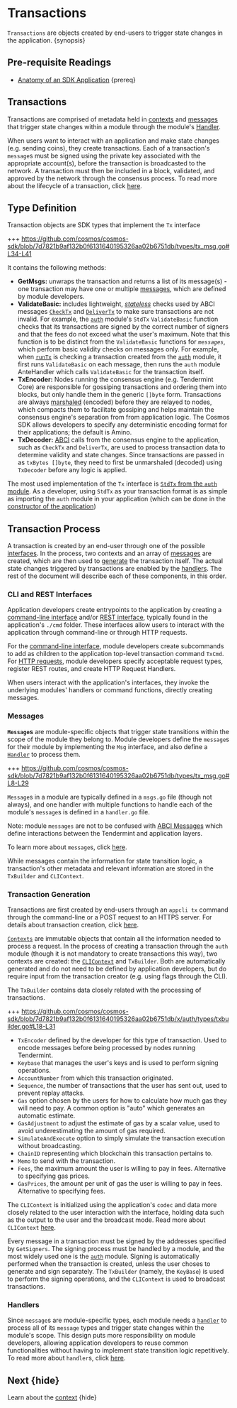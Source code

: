 <!--
order: 2
-->

# Transactions

`Transactions` are objects created by end-users to trigger state changes in the application. {synopsis}

## Pre-requisite Readings

* [Anatomy of an SDK Application](../basics/app-anatomy.md) {prereq}

## Transactions

Transactions are comprised of metadata held in [contexts](./context.md) and [messages](../building-modules/messages-and-queries.md) that trigger state changes within a module through the module's [Handler](../building-modules/handler.md).

When users want to interact with an application and make state changes (e.g. sending coins), they create transactions. Each of a transaction's `message`s must be signed using the private key associated with the appropriate account(s), before the transaction is broadcasted to the network. A transaction must then be included in a block, validated, and approved by the network through the consensus process. To read more about the lifecycle of a transaction, click [here](../basics/tx-lifecycle.md).

## Type Definition

Transaction objects are SDK types that implement the `Tx` interface

+++ https://github.com/cosmos/cosmos-sdk/blob/7d7821b9af132b0f6131640195326aa02b6751db/types/tx_msg.go#L34-L41

It contains the following methods:

* **GetMsgs:** unwraps the transaction and returns a list of its message(s) - one transaction may have one or multiple [messages](../building-modules/messages-and-queries.md#messages), which are defined by module developers.
* **ValidateBasic:** includes lightweight, [*stateless*](../basics/tx-lifecycle.md#types-of-checks) checks used by ABCI messages [`CheckTx`](./baseapp.md#checktx) and [`DeliverTx`](./baseapp.md#delivertx) to make sure transactions are not invalid. For example, the [`auth`](https://github.com/cosmos/cosmos-sdk/tree/master/x/auth) module's `StdTx` `ValidateBasic` function checks that its transactions are signed by the correct number of signers and that the fees do not exceed what the user's maximum. Note that this function is to be distinct from the `ValidateBasic` functions for *`messages`*, which perform basic validity checks on messages only. For example, when [`runTx`](./baseapp.md#runtx) is checking a transaction created from the [`auth`](https://github.com/cosmos/cosmos-sdk/tree/master/x/auth/spec) module, it first runs `ValidateBasic` on each message, then runs the `auth` module AnteHandler which calls `ValidateBasic` for the transaction itself.
* **TxEncoder:** Nodes running the consensus engine (e.g. Tendermint Core) are responsible for gossiping transactions and ordering them into blocks, but only handle them in the generic `[]byte` form. Transactions are always [marshaled](./encoding.md) (encoded) before they are relayed to nodes, which compacts them to facilitate gossiping and helps maintain the consensus engine's separation from from application logic. The Cosmos SDK allows developers to specify any deterministic encoding format for their applications; the default is Amino.
* **TxDecoder:** [ABCI](https://tendermint.com/docs/spec/abci/) calls from the consensus engine to the application, such as `CheckTx` and `DeliverTx`, are used to process transaction data to determine validity and state changes. Since transactions are passed in as `txBytes []byte`, they need to first be unmarshaled (decoded) using `TxDecoder` before any logic is applied.

The most used implementation of the `Tx` interface is  [`StdTx` from the `auth` module](https://github.com/cosmos/cosmos-sdk/blob/master/x/auth/types/stdtx.go). As a developer, using `StdTx` as your transaction format is as simple as importing the `auth` module in your application (which can be done in the [constructor of the application](../basics/app-anatomy.md#constructor-function))

## Transaction Process

A transaction is created by an end-user through one of the possible [interfaces](#interfaces). In the process, two contexts and an array of [messages](#messages) are created, which are then used to [generate](#transaction-generation) the transaction itself. The actual state changes triggered by transactions are enabled by the [handlers](#handlers). The rest of the document will describe each of these components, in this order.

### CLI and REST Interfaces

Application developers create entrypoints to the application by creating a [command-line interface](../interfaces/cli.md) and/or [REST interface](../interfaces/rest.md), typically found in the application's `./cmd` folder. These interfaces allow users to interact with the application through command-line or through HTTP requests.

For the [command-line interface](../building-modules/module-interfaces.md#cli), module developers create subcommands to add as children to the application top-level transaction command `TxCmd`. For [HTTP requests](../building-modules/module-interfaces.md#rest), module developers specify acceptable request types, register REST routes, and create HTTP Request Handlers.

When users interact with the application's interfaces, they invoke the underlying modules' handlers or command functions, directly creating messages.

### Messages

**`Message`s** are module-specific objects that trigger state transitions within the scope of the module they belong to. Module developers define the `message`s for their module by implementing the `Msg` interface, and also define a [`Handler`](../building-modules/handler.md) to process them.

+++ https://github.com/cosmos/cosmos-sdk/blob/7d7821b9af132b0f6131640195326aa02b6751db/types/tx_msg.go#L8-L29

`Message`s in a module are typically defined in a `msgs.go` file (though not always), and one handler with multiple functions to handle each of the module's `message`s is defined in a `handler.go` file.

Note: module `messages` are not to be confused with [ABCI Messages](https://tendermint.com/docs/spec/abci/abci.html#messages) which define interactions between the Tendermint and application layers.

To learn more about `message`s, click [here](../building-modules/messages-and-queries.md#messages).

While messages contain the information for state transition logic, a transaction's other metadata and relevant information are stored in the `TxBuilder` and `CLIContext`.

### Transaction Generation

Transactions are first created by end-users through an `appcli tx` command through the command-line or a POST request to an HTTPS server. For details about transaction creation, click [here](../basics/tx-lifecycle.md#transaction-creation).

[`Contexts`](https://godoc.org/context) are immutable objects that contain all the information needed to process a request. In the process of creating a transaction through the `auth` module (though it is not mandatory to create transactions this way), two contexts are created: the [`CLIContext`](../interfaces/query-lifecycle.md#clicontext) and `TxBuilder`. Both are automatically generated and do not need to be defined by application developers, but do require input from the transaction creator (e.g. using flags through the CLI).

The `TxBuilder` contains data closely related with the processing of transactions.

+++ https://github.com/cosmos/cosmos-sdk/blob/7d7821b9af132b0f6131640195326aa02b6751db/x/auth/types/txbuilder.go#L18-L31

- `TxEncoder` defined by the developer for this type of transaction. Used to encode messages before being processed by nodes running Tendermint.
- `Keybase` that manages the user's keys and is used to perform signing operations.
- `AccountNumber` from which this transaction originated.
- `Sequence`, the number of transactions that the user has sent out, used to prevent replay attacks.
- `Gas` option chosen by the users for how to calculate how much gas they will need to pay. A common option is "auto" which generates an automatic estimate.
- `GasAdjustment` to adjust the estimate of gas by a scalar value, used to avoid underestimating the amount of gas required.
- `SimulateAndExecute` option to simply simulate the transaction execution without broadcasting.
- `ChainID` representing which blockchain this transaction pertains to.
- `Memo` to send with the transaction.
- `Fees`, the maximum amount the user is willing to pay in fees. Alternative to specifying gas prices.
- `GasPrices`, the amount per unit of gas the user is willing to pay in fees. Alternative to specifying fees.

The `CLIContext` is initialized using the application's `codec` and data more closely related to the user interaction with the interface, holding data such as the output to the user and the broadcast mode. Read more about `CLIContext` [here](../interfaces/query-lifecycle.md#clicontext).

Every message in a transaction must be signed by the addresses specified by `GetSigners`. The signing process must be handled by a module, and the most widely used one is the [`auth`](https://github.com/cosmos/cosmos-sdk/tree/master/x/auth/spec) module. Signing is automatically performed when the transaction is created, unless the user choses to generate and sign separately. The `TxBuilder` (namely, the `KeyBase`) is used to perform the signing operations, and the `CLIContext` is used to broadcast transactions.

### Handlers

Since `message`s are module-specific types, each module needs a [`handler`](../building-modules/handler.md) to process all of its `message` types and trigger state changes within the module's scope. This design puts more responsibility on module developers, allowing application developers to reuse common functionalities without having to implement state transition logic repetitively. To read more about `handler`s, click [here](../building-modules/handler.md).

## Next {hide}

Learn about the [context](./context.md) {hide}